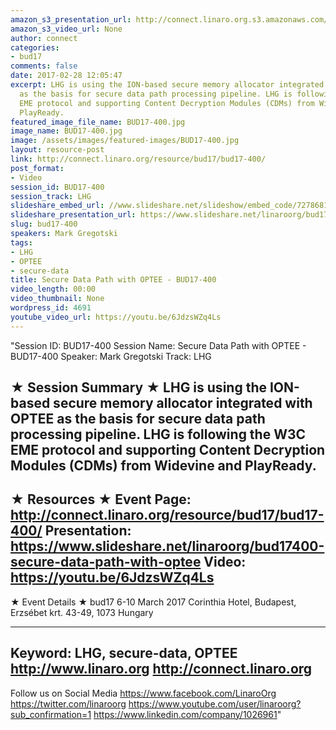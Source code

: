 ```yaml
---
amazon_s3_presentation_url: http://connect.linaro.org.s3.amazonaws.com/bud17/Presentations/BUD17-400%20-%20Secure%20Data%20Path%20with%20OPTEE.pdf
amazon_s3_video_url: None
author: connect
categories:
- bud17
comments: false
date: 2017-02-28 12:05:47
excerpt: LHG is using the ION-based secure memory allocator integrated with OPTEE
  as the basis for secure data path processing pipeline. LHG is following the W3C
  EME protocol and supporting Content Decryption Modules (CDMs) from Widevine and
  PlayReady.
featured_image_file_name: BUD17-400.jpg
image_name: BUD17-400.jpg
image: /assets/images/featured-images/BUD17-400.jpg
layout: resource-post
link: http://connect.linaro.org/resource/bud17/bud17-400/
post_format:
- Video
session_id: BUD17-400
session_track: LHG
slideshare_embed_url: //www.slideshare.net/slideshow/embed_code/72786815
slideshare_presentation_url: https://www.slideshare.net/linaroorg/bud17400-secure-data-path-with-optee
slug: bud17-400
speakers: Mark Gregotski
tags:
- LHG
- OPTEE
- secure-data
title: Secure Data Path with OPTEE - BUD17-400
video_length: 00:00
video_thumbnail: None
wordpress_id: 4691
youtube_video_url: https://youtu.be/6JdzsWZq4Ls
---
```


"Session ID: BUD17-400
Session Name: Secure Data Path with OPTEE - BUD17-400
Speaker: Mark Gregotski
Track: LHG


★ Session Summary ★
LHG is using the ION-based secure memory allocator integrated with OPTEE as the basis for secure data path processing pipeline. LHG is following the W3C EME protocol and supporting Content Decryption Modules (CDMs) from Widevine and PlayReady.
---------------------------------------------------
★ Resources ★
Event Page: http://connect.linaro.org/resource/bud17/bud17-400/
Presentation: https://www.slideshare.net/linaroorg/bud17400-secure-data-path-with-optee
Video: https://youtu.be/6JdzsWZq4Ls
 ---------------------------------------------------

★ Event Details ★
bud17
6-10 March 2017
Corinthia Hotel, Budapest,
Erzsébet krt. 43-49,
1073 Hungary

---------------------------------------------------
Keyword: LHG, secure-data, OPTEE
http://www.linaro.org
http://connect.linaro.org
---------------------------------------------------
Follow us on Social Media
https://www.facebook.com/LinaroOrg
https://twitter.com/linaroorg
https://www.youtube.com/user/linaroorg?sub_confirmation=1
https://www.linkedin.com/company/1026961"

